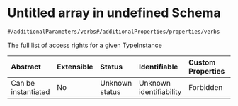 # Untitled array in undefined Schema

```txt
#/additionalParameters/verbs#/additionalProperties/properties/verbs
```

The full list of access rights for a given TypeInstance

| Abstract            | Extensible | Status         | Identifiable            | Custom Properties | Additional Properties | Access Restrictions | Defined In                                                                                               |
| :------------------ | :--------- | :------------- | :---------------------- | :---------------- | :-------------------- | :------------------ | :------------------------------------------------------------------------------------------------------- |
| Can be instantiated | No         | Unknown status | Unknown identifiability | Forbidden         | Allowed               | none                | [input-type-instances.json*](../../../../ocf-spec/0.0.1/schema/common/input-type-instances.json "open original schema") |
